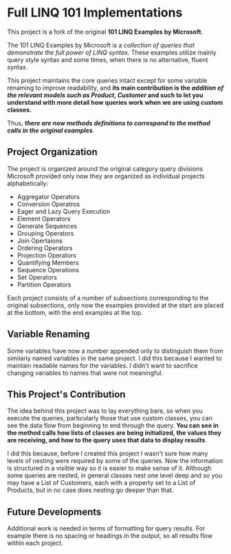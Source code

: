 # Full LINQ 101 Implementations

This project is a fork of the original **101 LINQ Examples by Microsoft**.

The 101 LINQ Examples by Microsoft is a *collection of queries that demonstrate
the full power of LINQ syntax*. These examples utilize mainly query style syntax and some times, when there is no alternative, fluent syntax.

This project maintains the core queries intact except for some variable renaming to improve readability, and **its main contribution is the _addition of the relevant models such as Product, Customer_ and such to let you understand with more detail how queries work when we are using custom classes.**

Thus, ***there are now methods definitions to correspond to the method calls in the original examples***.

## Project Organization

The project is organized around the original category query divisions Microsoft provided only now they are organized as individual projects alphabetically:

- Aggregator Operators
- Conversion Operatros
- Eager and Lazy Query Execution
- Element Operators
- Generate Sequences
- Grouping Operators
- Join Opertaions
- Ordering Operators
- Projection Operators
- Quantifying Members
- Sequence Operations
- Set Operators
- Partition Operators

Each project consists of a number of subsections corresponding to the original subsections, only now the examples provided at the start are placed at the bottom, with the end examples at the top.

## Variable Renaming

Some variables have now a number appended only to distinguish them from similarly named variables in the same project. I did this because I wanted to maintain readable names for the variables. I didn't want to sacrifice changing variables to names that were not meaningful.

## This Project's Contribution

The idea behind this project was to lay everything bare, so when you execute the queries, particularly those that use custom classes, you can see the data flow from beginning to end through the query. **You can see in the method calls how lists of classes are being initialized, the values they are receiving, and how to the query uses that data to display results**. 

I did this because, before I created this project I wasn't sure how many levels of nesting were required by some of the queries. Now the information is structured in a visible way so it is easier to make sense of it. Although some queries are nested, in general classes nest one level deep and so you may have a List of Customers, each with a property set to a List of Products, but in no case does nesting go deeper than that.

## Future Developments

Additional work is needed in terms of formatting for query results. For example there is no spacing or headings in the output, so all results flow within each project.



